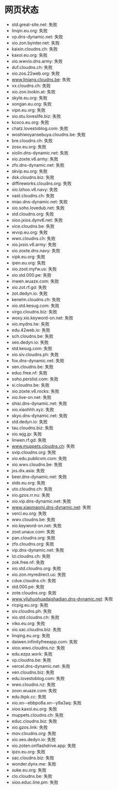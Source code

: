 # 网页状态
- std.great-site.net: 失败
- linqin.eu.org: 失败
- vp.dns-dynamic.net: 失败
- xio.zon.byinter.net: 失败
- kaixin.cloudns.ch: 失败
- kaxoi.eu.org: 失败
- xio.wwvio.dns.army: 失败
- duf.cloudns.ch: 失败
- xio.zos.22web.org: 失败
- www.liniang.cloudns.be: 失败
- vx.cloudns.ch: 失败
- xio.zon.lookin.at: 失败
- skyle.eu.org: 失败
- xongan.eu.org: 失败
- vipn.eu.org: 失败
- xio.stu.loveslife.biz: 失败
- kcoco.eu.org: 失败
- chatz.lovestoblog.com: 失败
- woshiwoyansebuya.cloudns.be: 失败
- bre.cloudns.ch: 失败
- zosx.eu.org: 失败
- xiolin.dns-dynamic.net: 失败
- xio.zoxte.v6.army: 失败
- zfo.dns-dynamic.net: 失败
- skvip.eu.org: 失败
- dsk.cloudns.biz: 失败
- diffireworks.cloudns.org: 失败
- xio.lzhoo.v6.navy: 失败
- vast.cloudns.ch: 失败
- miao.dns-dynamic.net: 失败
- xio.soho.lovedub.net: 失败
- std.cloudns.org: 失败
- xioo.jxios.dynv6.net: 失败
- vice.cloudns.be: 失败
- wvvp.eu.org: 失败
- wwo.cloudns.ch: 失败
- xio.jxsio.v6.army: 失败
- xio.zoxte.dns.navy: 失败
- vipk.eu.org: 失败
- ipen.eu.org: 失败
- xio.zoot.myfw.us: 失败
- xio.std.000.pe: 失败
- inwen.wuaze.com: 失败
- xio.zot.rf.gd: 失败
- zot.dedyn.io: 失败
- kenelm.cloudns.ch: 失败
- xio.std.kesug.com: 失败
- virgo.cloudns.biz: 失败
- woxy.xio.keyword-on.net: 失败
- xio.mydns.tw: 失败
- edu.42web.io: 失败
- sch.cloudns.be: 失败
- xeo.dedyn.io: 失败
- std.kesug.com: 失败
- xio.siv.cloudns.ph: 失败
- fox.dns-dynamic.net: 失败
- sen.cloudns.be: 失败
- educ.free.nf: 失败
- soho.perslist.com: 失败
- si.cloudns.be: 失败
- xio.zoxte.v6.rocks: 失败
- xio.live-on.net: 失败
- shisi.dns-dynamic.net: 失败
- xio.xiaohhh.xyz: 失败
- skyo.dns-dynamic.net: 失败
- std.dedyn.io: 失败
- tau.cloudns.biz: 失败
- xio.wjg.jp: 失败
- linwen.rf.gd: 失败
- www.muppets.cloudns.ch: 失败
- svip.cloudns.org: 失败
- xio.edu.publicvm.com: 失败
- xio.wwv.cloudns.be: 失败
- jxs.dix.asia: 失败
- beer.dns-dynamic.net: 失败
- stds.eu.org: 失败
- uto.cloudns.ch: 失败
- xio.gzos.rr.nu: 失败
- xio.vip.dns-dynamic.net: 失败
- www.xiaomaomi.dns-dynamic.net: 失败
- vercl.eu.org: 失败
- wwv.cloudns.be: 失败
- xio.keyword-on.net: 失败
- zoot.unaux.com: 失败
- pan.cloudns.org: 失败
- zfo.cloudns.org: 失败
- vip.dns-dynamic.net: 失败
- lzi.cloudns.ch: 失败
- zok.free.nf: 失败
- xio.std.cloudns.org: 失败
- xio.zon.myredirect.us: 失败
- cdue.cloudns.ch: 失败
- std.000.pe: 失败
- zote.cloudns.org: 失败
- www.yiluhuohuadaishadian.dns-dynamic.net: 失败
- ricpig.eu.org: 失败
- siv.cloudns.ph: 失败
- xio.std.cloudns.ch: 失败
- viko.eu.org: 失败
- xio.sac.cloudns.biz: 失败
- linqing.eu.org: 失败
- daiwen.infinityfreeapp.com: 失败
- xioo.wwo.cloudns.nz: 失败
- edu.ezpz.work: 失败
- vp.cloudns.be: 失败
- vercel.dns-dynamic.net: 失败
- ven.cloudns.biz: 失败
- edu.lovestoblog.com: 失败
- wwo.cloudns.nz: 失败
- zoon.wuaze.com: 失败
- edu.tkpk.cc: 失败
- xio.xn--ebbpo8a.xn--y9a3aq: 失败
- xioo.kaxoi.eu.org: 失败
- muppets.cloudns.ch: 失败
- educ.cloudns.biz: 失败
- xio.gzos.link: 失败
- mov.cloudns.org: 失败
- xio.xeo.dedyn.io: 失败
- xio.zoten.onflashdrive.app: 失败
- ipzo.eu.org: 失败
- sac.cloudns.biz: 失败
- wonder.dynx.me: 失败
- suke.eu.org: 失败
- clo.cloudns.be: 失败
- xioo.educ.line.pm: 失败
